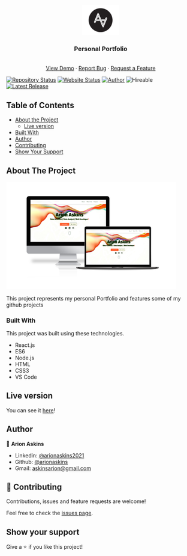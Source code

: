 
<!-- PROJECT LOGO -->
<br />
<p align="center">
  <a href="https://github.com/arionaskins/arionaskins.github.io/">
    <img src="public/favicon.ico" alt="Logo" width="100" height="80">
  </a>

  <h3 align="center">Personal Portfolio</h3>

  <p align="center">
    <br />
    <a href="https://www.arionaskins.github.io/">View Demo</a>
    ·
    <a href="https://arionaskins/arionaskins.github.io/issues">Report Bug</a>
    ·
    <a href="https://github.com/arionaskins/arionaskins.github.io/issues">Request a Feature</a>

[![Repository Status](https://img.shields.io/badge/Repository%20Status-Maintained-dark%20green.svg)](https://github.com/arionaskins/arionaskins.github.io)
[![Website Status](https://img.shields.io/badge/Website%20Status-Online-green)](https://arionaskins.github.io)
[![Author](https://img.shields.io/badge/Author-Arion%20M.%20Askins-blue.svg)](https://www.linkedin.com/in/arionaskins2021/)
![Hireable](https://cdn.rawgit.com/hiendv/hireable/master/styles/default/yes.svg)
[![Latest Release](https://img.shields.io/badge/Latest%20Release-5%20May%202021-yellow.svg)](https://github.com/arionaskins/arionaskins.github.io/commit/master)
  
  </p>
</p>

<!-- TABLE OF CONTENTS -->
## Table of Contents

* [About the Project](#about-the-project)
  * [Live version](#version)
* [Built With](#built-with)
* [Author](#author)
* [Contributing](#contribute)
* [Show Your Support](#show-your-support)


<!-- ABOUT THE PROJECT -->
## About The Project
<img src="public/prototype.png" alt="Homepage" width="90%" height="60%">

This project represents my personal Portfolio and features some of my github projects

### Built With
This project was built using these technologies.
* React.js
* ES6
* Node.js
* HTML
* CSS3
* VS Code

<!-- LIVE VERSION -->
## <a id='version'>Live version</a>

You can see it [here](https://www.arionaskins.github.io/)!

<!-- CONTACT -->
## Author
👤 <b>Arion Askins</b>

- Linkedin: [@arionaskins2021](https://linkedin.com/in/arionaskins2021)
- Github: [@arionaskins](https://github.com/arionaskins)
- Gmail: askinsarion@gmail.com

## :handshake: <a id='contribute'>Contributing</a>
Contributions, issues and feature requests are welcome!

Feel free to check the [issues page](https://github.com/arionaskins/arionaskins.github.io/issues).

## Show your support

Give a :star: if you like this project!


